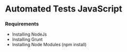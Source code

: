 # Automated Tests JavaScript


### Requirements
* Installing NodeJs
* Installing Grunt
* Installing Node Modules (npm install)